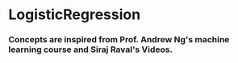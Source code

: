 # LogisticRegression

### Concepts are inspired from Prof. Andrew Ng's machine learning course and Siraj Raval's Videos.
